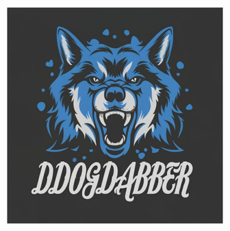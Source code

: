  ![Image Alt](https://github.com/ddogdabber/ddog-clicker/blob/090962999104b70a4377232f5e841f7489d2e02f/images/ddogdabber_background.jpg)
